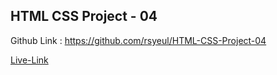 <!-- # FSD Javascript  Bootcamp -->
## HTML CSS Project - 04

Github Link : https://github.com/rsyeul/HTML-CSS-Project-04

[Live-Link](https://rahul-project-04.netlify.app/)